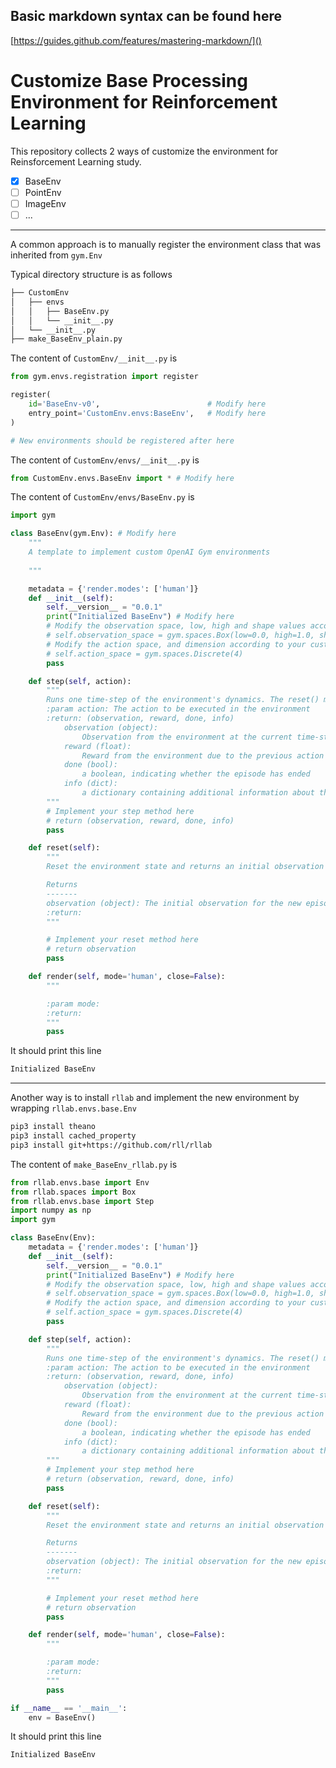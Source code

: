 

## Basic markdown syntax can be found here 
[https://guides.github.com/features/mastering-markdown/]()

# Customize Base Processing Environment for Reinforcement Learning


This repository collects 2 ways of customize the environment for Reinsforcement Learning study. 

- [x] BaseEnv
- [ ] PointEnv
- [ ] ImageEnv
- [ ] ...

----------
A common approach is to manually register the environment class that was inherited from `gym.Env`

Typical directory structure is as follows

```bash
├── CustomEnv
│   ├── envs
│   │   ├── BaseEnv.py
│   │   └── __init__.py
│   └── __init__.py
├── make_BaseEnv_plain.py

```

The content of `CustomEnv/__init__.py` is
```python
from gym.envs.registration import register

register(
    id='BaseEnv-v0', 						# Modify here
    entry_point='CustomEnv.envs:BaseEnv', 	# Modify here
)

# New environments should be registered after here
```


The content of `CustomEnv/envs/__init__.py` is
```python
from CustomEnv.envs.BaseEnv import * # Modify here
```


The content of `CustomEnv/envs/BaseEnv.py` is
```python
import gym

class BaseEnv(gym.Env): # Modify here
    """
    A template to implement custom OpenAI Gym environments
    
    """

    metadata = {'render.modes': ['human']}
    def __init__(self):
        self.__version__ = "0.0.1"
        print("Initialized BaseEnv") # Modify here
        # Modify the observation space, low, high and shape values according to your custom environment's needs
        # self.observation_space = gym.spaces.Box(low=0.0, high=1.0, shape=(3,))
        # Modify the action space, and dimension according to your custom environment's needs
        # self.action_space = gym.spaces.Discrete(4)
        pass

    def step(self, action):
        """
        Runs one time-step of the environment's dynamics. The reset() method is called at the end of every episode
        :param action: The action to be executed in the environment
        :return: (observation, reward, done, info)
            observation (object):
                Observation from the environment at the current time-step
            reward (float):
                Reward from the environment due to the previous action performed
            done (bool):
                a boolean, indicating whether the episode has ended
            info (dict):
                a dictionary containing additional information about the previous action
        """
        # Implement your step method here
        # return (observation, reward, done, info)
        pass

    def reset(self):
        """
        Reset the environment state and returns an initial observation

        Returns
        -------
        observation (object): The initial observation for the new episode after reset
        :return:
        """

        # Implement your reset method here
        # return observation
        pass

    def render(self, mode='human', close=False):
        """

        :param mode:
        :return:
        """
        pass
```

It should print this line 
```bash
Initialized BaseEnv
```

----------
Another way is to install `rllab` and implement the new environment by wrapping `rllab.envs.base.Env`

```bash
pip3 install theano
pip3 install cached_property
pip3 install git+https://github.com/rll/rllab
```

The content of `make_BaseEnv_rllab.py` is
```python
from rllab.envs.base import Env
from rllab.spaces import Box
from rllab.envs.base import Step
import numpy as np
import gym

class BaseEnv(Env):
    metadata = {'render.modes': ['human']}
    def __init__(self):
        self.__version__ = "0.0.1"
        print("Initialized BaseEnv") # Modify here
        # Modify the observation space, low, high and shape values according to your custom environment's needs
        # self.observation_space = gym.spaces.Box(low=0.0, high=1.0, shape=(3,))
        # Modify the action space, and dimension according to your custom environment's needs
        # self.action_space = gym.spaces.Discrete(4)
        pass

    def step(self, action):
        """
        Runs one time-step of the environment's dynamics. The reset() method is called at the end of every episode
        :param action: The action to be executed in the environment
        :return: (observation, reward, done, info)
            observation (object):
                Observation from the environment at the current time-step
            reward (float):
                Reward from the environment due to the previous action performed
            done (bool):
                a boolean, indicating whether the episode has ended
            info (dict):
                a dictionary containing additional information about the previous action
        """
        # Implement your step method here
        # return (observation, reward, done, info)
        pass

    def reset(self):
        """
        Reset the environment state and returns an initial observation

        Returns
        -------
        observation (object): The initial observation for the new episode after reset
        :return:
        """

        # Implement your reset method here
        # return observation
        pass

    def render(self, mode='human', close=False):
        """

        :param mode:
        :return:
        """
        pass

if __name__ == '__main__':
    env = BaseEnv()
```

It should print this line 
```bash
Initialized BaseEnv
```
